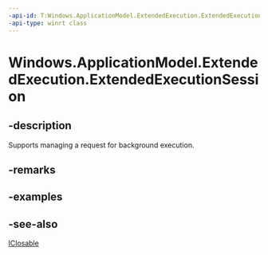 ----api-id: T:Windows.ApplicationModel.ExtendedExecution.ExtendedExecutionSession
-api-type: winrt class
---<!-- Class syntax.public class ExtendedExecutionSession : Windows.ApplicationModel.ExtendedExecution.IExtendedExecutionSession, Windows.Foundation.IClosable--># Windows.ApplicationModel.ExtendedExecution.ExtendedExecutionSession## -descriptionSupports managing a request for background execution.## -remarks## -examples## -see-also[IClosable](../windows.foundation/iclosable.md)
